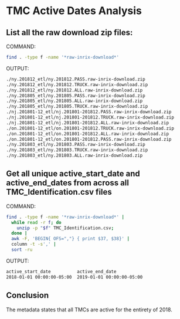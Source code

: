 # TMC Active Dates Analysis

## List all the raw download zip files:

COMMAND:
```bash
find . -type f -name '*raw-inrix-download*'
```

OUTPUT:
```bash
./ny.201812_etl/ny.201812.PASS.raw-inrix-download.zip
./ny.201812_etl/ny.201812.TRUCK.raw-inrix-download.zip
./ny.201812_etl/ny.201812.ALL.raw-inrix-download.zip
./ny.201805_etl/ny.201805.PASS.raw-inrix-download.zip
./ny.201805_etl/ny.201805.ALL.raw-inrix-download.zip
./ny.201805_etl/ny.201805.TRUCK.raw-inrix-download.zip
./nj.201801-12_etl/nj.201801-201812.PASS.raw-inrix-download.zip
./nj.201801-12_etl/nj.201801-201812.TRUCK.raw-inrix-download.zip
./nj.201801-12_etl/nj.201801-201812.ALL.raw-inrix-download.zip
./on.201801-12_etl/on.201801-201812.TRUCK.raw-inrix-download.zip
./on.201801-12_etl/on.201801-201812.ALL.raw-inrix-download.zip
./on.201801-12_etl/on.201801-201812.PASS.raw-inrix-download.zip
./ny.201803_etl/ny.201803.PASS.raw-inrix-download.zip
./ny.201803_etl/ny.201803.TRUCK.raw-inrix-download.zip
./ny.201803_etl/ny.201803.ALL.raw-inrix-download.zip
```

## Get all unique active_start_date and active_end_dates from across all TMC_Identification.csv files

COMMAND:
```bash
find . -type f -name '*raw-inrix-download*' |
  while read -r f; do
    unzip -p "$f" TMC_Identification.csv;
  done |
  awk -F, 'BEGIN{ OFS=","} { print $37, $38}' |
  column -t -s',' |
  sort -ru
```

OUTPUT:
```bash
active_start_date          active_end_date
2018-01-01 00:00:00-05:00  2019-01-01 00:00:00-05:00
```

## Conclusion
  The metadata states that all TMCs are active for the entirety of 2018.
